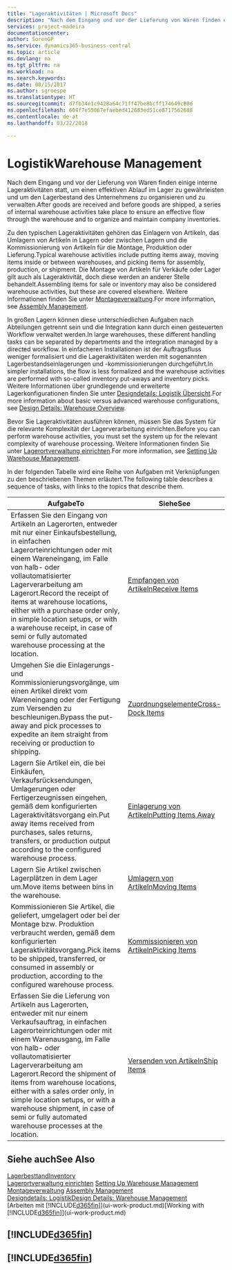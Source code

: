 ```yaml
---
title: "Lageraktivitäten | Microsoft Docs"
description: "Nach dem Eingang und vor der Lieferung von Waren finden einige interne Lageraktivitäten statt, um einen effektiven Ablauf im Lager zu gewährleisten und um den Lagerbestand des Unternehmens zu organisieren und zu verwalten."
services: project-madeira
documentationcenter: 
author: SorenGP
ms.service: dynamics365-business-central
ms.topic: article
ms.devlang: na
ms.tgt_pltfrm: na
ms.workload: na
ms.search.keywords: 
ms.date: 08/15/2017
ms.author: sgroespe
ms.translationtype: HT
ms.sourcegitcommit: d7fb34e1c9428a64c71ff47be8bcff174649c00d
ms.openlocfilehash: 604f7e55067efaebed412683ed51ce8717562688
ms.contentlocale: de-at
ms.lasthandoff: 03/22/2018

---
```

# <a name="warehouse-management"></a><span data-ttu-id="4d106-103">Logistik</span><span class="sxs-lookup"><span data-stu-id="4d106-103">Warehouse Management</span></span>
<span data-ttu-id="4d106-104">Nach dem Eingang und vor der Lieferung von Waren finden einige interne Lageraktivitäten statt, um einen effektiven Ablauf im Lager zu gewährleisten und um den Lagerbestand des Unternehmens zu organisieren und zu verwalten.</span><span class="sxs-lookup"><span data-stu-id="4d106-104">After goods are received and before goods are shipped, a series of internal warehouse activities take place to ensure an effective flow through the warehouse and to organize and maintain company inventories.</span></span>

<span data-ttu-id="4d106-105">Zu den typischen Lageraktivitäten gehören das Einlagern von Artikeln, das Umlagern von Artikeln in Lagern oder zwischen Lagern und die Kommissionierung von Artikeln für die Montage, Produktion oder Lieferung.</span><span class="sxs-lookup"><span data-stu-id="4d106-105">Typical warehouse activities include putting items away, moving items inside or between warehouses, and picking items for assembly, production, or shipment.</span></span> <span data-ttu-id="4d106-106">Die Montage von Artikeln für Verkäufe oder Lager gilt auch als Lageraktivität, doch diese werden an anderer Stelle behandelt.</span><span class="sxs-lookup"><span data-stu-id="4d106-106">Assembling items for sale or inventory may also be considered warehouse activities, but these are covered elsewhere.</span></span> <span data-ttu-id="4d106-107">Weitere Informationen finden Sie unter [Montageverwaltung](assembly-assemble-items.md).</span><span class="sxs-lookup"><span data-stu-id="4d106-107">For more information, see [Assembly Management](assembly-assemble-items.md).</span></span>  

<span data-ttu-id="4d106-108">In großen Lagern können diese unterschiedlichen Aufgaben nach Abteilungen getrennt sein und die Integration kann durch einen gesteuerten Workflow verwaltet werden.</span><span class="sxs-lookup"><span data-stu-id="4d106-108">In large warehouses, these different handling tasks can be separated by departments and the integration managed by a directed workflow.</span></span> <span data-ttu-id="4d106-109">In einfacheren Installationen ist der Auftragsfluss weniger formalisiert und die Lageraktivitäten werden mit sogenannten Lagerbestandseinlagerungen und -kommissionierungen durchgeführt.</span><span class="sxs-lookup"><span data-stu-id="4d106-109">In simpler installations, the flow is less formalized and the warehouse activities are performed with so-called inventory put-aways and inventory picks.</span></span> <span data-ttu-id="4d106-110">Weitere Informationen über grundlegende und erweiterte Lagerkonfigurationen finden Sie unter [Designdetails: Logistik Übersicht](design-details-warehouse-overview.md).</span><span class="sxs-lookup"><span data-stu-id="4d106-110">For more information about basic versus advanced warehouse configurations, see [Design Details: Warehouse Overview](design-details-warehouse-overview.md).</span></span>

<span data-ttu-id="4d106-111">Bevor Sie Lageraktivitäten ausführen können, müssen Sie das System für die relevante Komplexität der Lagerverarbeitung einrichten.</span><span class="sxs-lookup"><span data-stu-id="4d106-111">Before you can perform warehouse activities, you must set the system up for the relevant complexity of warehouse processing.</span></span> <span data-ttu-id="4d106-112">Weitere Informationen finden Sie unter [Lagerortverwaltung einrichten](warehouse-setup-warehouse.md).</span><span class="sxs-lookup"><span data-stu-id="4d106-112">For more information, see [Setting Up Warehouse Management](warehouse-setup-warehouse.md).</span></span>

 <span data-ttu-id="4d106-113">In der folgenden Tabelle wird eine Reihe von Aufgaben mit Verknüpfungen zu den beschriebenen Themen erläutert.</span><span class="sxs-lookup"><span data-stu-id="4d106-113">The following table describes a sequence of tasks, with links to the topics that describe them.</span></span>   

|<span data-ttu-id="4d106-114">**Aufgabe**</span><span class="sxs-lookup"><span data-stu-id="4d106-114">**To**</span></span>|<span data-ttu-id="4d106-115">**Siehe**</span><span class="sxs-lookup"><span data-stu-id="4d106-115">**See**</span></span>|  
|------------|-------------|  
|<span data-ttu-id="4d106-116">Erfassen Sie den Eingang von Artikeln an Lagerorten, entweder mit nur einer Einkaufsbestellung, in einfachen Lagerorteinrichtungen oder mit einem Wareneingang, im Falle von halb- oder vollautomatisierter Lagerverarbeitung am Lagerort.</span><span class="sxs-lookup"><span data-stu-id="4d106-116">Record the receipt of items at warehouse locations, either with a purchase order only, in simple location setups, or with a warehouse receipt, in case of semi or fully automated warehouse processing at the location.</span></span>|[<span data-ttu-id="4d106-117">Empfangen von Artikeln</span><span class="sxs-lookup"><span data-stu-id="4d106-117">Receive Items</span></span>](warehouse-how-receive-items.md)|
|<span data-ttu-id="4d106-118">Umgehen Sie die Einlagerungs- und Kommissionierungsvorgänge, um einen Artikel direkt vom Wareneingang oder der Fertigung zum Versenden zu beschleunigen.</span><span class="sxs-lookup"><span data-stu-id="4d106-118">Bypass the put-away and pick processes to expedite an item straight from receiving or production to shipping.</span></span>|[<span data-ttu-id="4d106-119">Zuordnungselemente</span><span class="sxs-lookup"><span data-stu-id="4d106-119">Cross-Dock Items</span></span>](warehouse-how-to-cross-dock-items.md)|    
|<span data-ttu-id="4d106-120">Lagern Sie Artikel ein, die bei Einkäufen, Verkaufsrücksendungen, Umlagerungen oder Fertigerzeugnissen eingehen, gemäß dem konfigurierten Lageraktivitätsvorgang ein.</span><span class="sxs-lookup"><span data-stu-id="4d106-120">Put away items received from purchases, sales returns, transfers, or production output according to the configured warehouse process.</span></span>|[<span data-ttu-id="4d106-121">Einlagerung von Artikeln</span><span class="sxs-lookup"><span data-stu-id="4d106-121">Putting Items Away</span></span>](warehouse-put-away-items.md)|
|<span data-ttu-id="4d106-122">Lagern Sie Artikel zwischen Lagerplätzen in dem Lager um.</span><span class="sxs-lookup"><span data-stu-id="4d106-122">Move items between bins in the warehouse.</span></span>|[<span data-ttu-id="4d106-123">Umlagern von Artikeln</span><span class="sxs-lookup"><span data-stu-id="4d106-123">Moving Items</span></span>](warehouse-move-items.md)|
|<span data-ttu-id="4d106-124">Kommissionieren Sie Artikel, die geliefert, umgelagert oder bei der Montage bzw. Produktion verbraucht werden, gemäß dem konfigurierten Lageraktivitätsvorgang.</span><span class="sxs-lookup"><span data-stu-id="4d106-124">Pick items to be shipped, transferred, or consumed in assembly or production, according to the configured warehouse process.</span></span>|[<span data-ttu-id="4d106-125">Kommissionieren von Artikeln</span><span class="sxs-lookup"><span data-stu-id="4d106-125">Picking Items</span></span>](warehouse-pick-items.md)|
|<span data-ttu-id="4d106-126">Erfassen Sie die Lieferung von Artikeln aus Lagerorten, entweder mit nur einem Verkaufsauftrag, in einfachen Lagerorteinrichtungen oder mit einem Warenausgang, im Falle von halb- oder vollautomatisierter Lagerverarbeitung am Lagerort.</span><span class="sxs-lookup"><span data-stu-id="4d106-126">Record the shipment of items from warehouse locations, either with a sales order only, in simple location setups, or with a warehouse shipment, in case of semi or fully automated warehouse processes at the location.</span></span>|[<span data-ttu-id="4d106-127">Versenden von Artikeln</span><span class="sxs-lookup"><span data-stu-id="4d106-127">Ship Items</span></span>](warehouse-how-ship-items.md)|  

## <a name="see-also"></a><span data-ttu-id="4d106-128">Siehe auch</span><span class="sxs-lookup"><span data-stu-id="4d106-128">See Also</span></span>  
[<span data-ttu-id="4d106-129">Lagerbesttand</span><span class="sxs-lookup"><span data-stu-id="4d106-129">Inventory</span></span>](inventory-manage-inventory.md)  
<span data-ttu-id="4d106-130">[Lagerortverwaltung einrichten](warehouse-setup-warehouse.md)   </span><span class="sxs-lookup"><span data-stu-id="4d106-130">[Setting Up Warehouse Management](warehouse-setup-warehouse.md)   </span></span>  
<span data-ttu-id="4d106-131">[Montageverwaltung](assembly-assemble-items.md)  </span><span class="sxs-lookup"><span data-stu-id="4d106-131">[Assembly Management](assembly-assemble-items.md)  </span></span>  
[<span data-ttu-id="4d106-132">Designdetails: Logistik</span><span class="sxs-lookup"><span data-stu-id="4d106-132">Design Details: Warehouse Management</span></span>](design-details-warehouse-management.md)  
<span data-ttu-id="4d106-133">[Arbeiten mit [!INCLUDE[d365fin](includes/d365fin_md.md)]](ui-work-product.md)</span><span class="sxs-lookup"><span data-stu-id="4d106-133">[Working with [!INCLUDE[d365fin](includes/d365fin_md.md)]](ui-work-product.md)</span></span>  

## [!INCLUDE[d365fin](includes/free_trial_md.md)]  
## [!INCLUDE[d365fin](includes/training_link_md.md)]

